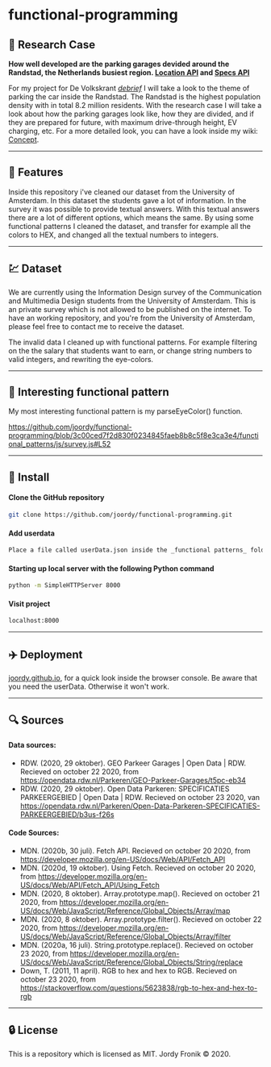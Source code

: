 # functional-programming

## :page_facing_up: Research Case

**How well developed are the parking garages devided around the Randstad, the Netherlands busiest region. [Location API](https://opendata.rdw.nl/Parkeren/GEO-Parkeer-Garages/t5pc-eb34) and [Specs API](https://opendata.rdw.nl/Parkeren/Open-Data-Parkeren-SPECIFICATIES-PARKEERGEBIED/b3us-f26s)**

For my project for De Volkskrant _[debrief](https://github.com/joordy/functional-programming/wiki/Debrief)_ I will take a look to the theme of parking the car inside the Randstad. The Randstad is the highest population density with in total 8.2 million residents. With the research case I will take a look about how the parking garages look like, how they are divided, and if they are prepared for future, with maximum drive-through height, EV charging, etc. For a more detailed look, you can have a look inside my wiki: [Concept](https://github.com/joordy/functional-programming/wiki/Concept).

---

## :flashlight: Features

Inside this repository i've cleaned our dataset from the University of Amsterdam. In this dataset the students gave a lot of information. In the survey it was possible to provide textual answers. With this textual answers there are a lot of different options, which means the same. By using some functional patterns I cleaned the dataset, and transfer for example all the colors to HEX, and changed all the textual numbers to integers.

---

## :chart: Dataset

We are currently using the Information Design survey of the Communication and Multimedia Design students from the University of Amsterdam. This is an private survey which is not allowed to be published on the internet. To have an working repository, and you're from the University of Amsterdam, please feel free to contact me to receive the dataset.

The invalid data I cleaned up with functional patterns. For example filtering on the the salary that students want to earn, or change string numbers to valid integers, and rewriting the eye-colors.

---

## :key: Interesting functional pattern

My most interesting functional pattern is my parseEyeColor() function.

https://github.com/joordy/functional-programming/blob/3c00ced7f2d830f0234845faeb8b8c5f8e3ca3e4/functional_patterns/js/survey.js#L52

---

## :rocket: Install

#### Clone the GitHub repository

```bash
git clone https://github.com/joordy/functional-programming.git
```

#### Add userdata

```bash
Place a file called userData.json inside the _functional patterns_ folder.
```

#### Starting up local server with the following Python command

```bash
python -m SimpleHTTPServer 8000
```

#### Visit project

```bash
localhost:8000
```

---

## :airplane: Deployment

[joordy.github.io](https://joordy.github.io/functional-programming/), for a quick look inside the browser console. Be aware that you need the userData. Otherwise it won't work.

---

## :mag: Sources

#### Data sources:

- RDW. (2020, 29 oktober). GEO Parkeer Garages | Open Data | RDW. Recieved on october 22 2020, from https://opendata.rdw.nl/Parkeren/GEO-Parkeer-Garages/t5pc-eb34
- RDW. (2020, 29 oktober). Open Data Parkeren: SPECIFICATIES PARKEERGEBIED | Open Data | RDW. Recieved on october 23 2020, van https://opendata.rdw.nl/Parkeren/Open-Data-Parkeren-SPECIFICATIES-PARKEERGEBIED/b3us-f26s

#### Code Sources:

- MDN. (2020b, 30 juli). Fetch API. Recieved on october 20 2020, from https://developer.mozilla.org/en-US/docs/Web/API/Fetch_API
- MDN. (2020d, 19 oktober). Using Fetch. Recieved on october 20 2020, from https://developer.mozilla.org/en-US/docs/Web/API/Fetch_API/Using_Fetch
- MDN. (2020, 8 oktober). Array.prototype.map(). Recieved on october 21 2020, from https://developer.mozilla.org/en-US/docs/Web/JavaScript/Reference/Global_Objects/Array/map
- MDN. (2020, 8 oktober). Array.prototype.filter(). Recieved on october 22 2020, from https://developer.mozilla.org/en-US/docs/Web/JavaScript/Reference/Global_Objects/Array/filter
- MDN. (2020a, 16 juli). String.prototype.replace(). Recieved on october 23 2020, from https://developer.mozilla.org/en-US/docs/Web/JavaScript/Reference/Global_Objects/String/replace
- Down, T. (2011, 11 april). RGB to hex and hex to RGB. Recieved on october 23 2020, from https://stackoverflow.com/questions/5623838/rgb-to-hex-and-hex-to-rgb

---

## :lock: License

This is a repository which is licensed as MIT. Jordy Fronik ©️ 2020.

<!-- - Web Dev Simplified. (2019, 29 oktober). Learn Regular Expressions In 20 Minutes. Geraadpleegd op 23 oktober 2020, van https://www.youtube.com/watch?v=rhzKDrUiJVk
- RegExr. (z.d.). RegExr: Learn, Build, & Test RegEx. Geraadpleegd op 23 oktober 2020, van https://regexr.com/
- Green, D. M. (2014, 30 juni). Using Regular Expressions to Check String Length - SitePoint. Geraadpleegd op 23 oktober 2020, van https://www.sitepoint.com/using-regular-expressions-to-check-string-length/ -->

<!-- - [Array.splice()](https://developer.mozilla.org/en-US/docs/Web/JavaScript/Reference/Global_Objects/Array/map) -->

<!-- ## TO have in wiki -->
<!-- concept (schertsen, interface, iteraties)
Research (programmeer principes)
Data vrzamelen (query's, endpoints)
Data pschonen (filter, clean)
Logboek (standup, 1 op 1 gesprekken) -->

